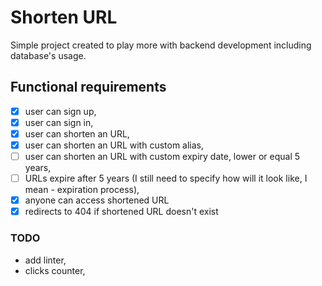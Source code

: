 # Shorten URL

Simple project created to play more with backend development including database's usage.

## Functional requirements

- [x] user can sign up,
- [x] user can sign in,
- [x] user can shorten an URL,
- [x] user can shorten an URL with custom alias,
- [ ] user can shorten an URL with custom expiry date, lower or equal 5 years,
- [ ] URLs expire after 5 years (I still need to specify how will it look like, I mean - expiration process),
- [x] anyone can access shortened URL
- [x] redirects to 404 if shortened URL doesn't exist

### TODO

- add linter,
- clicks counter,